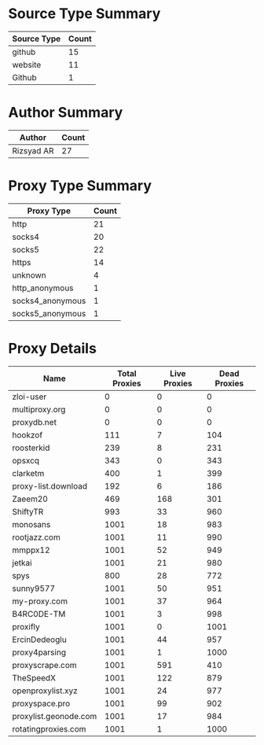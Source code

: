 # Source Type Summary

| Source Type | Count |
|-------------|-------|
| github | 15 |
| website | 11 |
| Github | 1 |


# Author Summary

| Author | Count |
|--------|-------|
| Rizsyad AR | 27 |


# Proxy Type Summary

| Proxy Type | Count |
|------------|-------|
| http | 21 |
| socks4 | 20 |
| socks5 | 22 |
| https | 14 |
| unknown | 4 |
| http_anonymous | 1 |
| socks4_anonymous | 1 |
| socks5_anonymous | 1 |


# Proxy Details

| Name | Total Proxies | Live Proxies | Dead Proxies |
|------|---------------|--------------|---------------|
| zloi-user | 0 | 0 | 0 |
| multiproxy.org | 0 | 0 | 0 |
| proxydb.net | 0 | 0 | 0 |
| hookzof | 111 | 7 | 104 |
| roosterkid | 239 | 8 | 231 |
| opsxcq | 343 | 0 | 343 |
| clarketm | 400 | 1 | 399 |
| proxy-list.download | 192 | 6 | 186 |
| Zaeem20 | 469 | 168 | 301 |
| ShiftyTR | 993 | 33 | 960 |
| monosans | 1001 | 18 | 983 |
| rootjazz.com | 1001 | 11 | 990 |
| mmppx12 | 1001 | 52 | 949 |
| jetkai | 1001 | 21 | 980 |
| spys | 800 | 28 | 772 |
| sunny9577 | 1001 | 50 | 951 |
| my-proxy.com | 1001 | 37 | 964 |
| B4RC0DE-TM | 1001 | 3 | 998 |
| proxifly | 1001 | 0 | 1001 |
| ErcinDedeoglu | 1001 | 44 | 957 |
| proxy4parsing | 1001 | 1 | 1000 |
| proxyscrape.com | 1001 | 591 | 410 |
| TheSpeedX | 1001 | 122 | 879 |
| openproxylist.xyz | 1001 | 24 | 977 |
| proxyspace.pro | 1001 | 99 | 902 |
| proxylist.geonode.com | 1001 | 17 | 984 |
| rotatingproxies.com | 1001 | 1 | 1000 |
